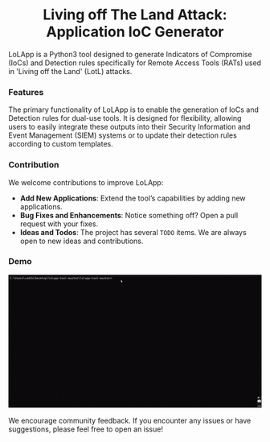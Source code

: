 <h1 align="center">Living off The Land Attack: Application IoC Generator</h1>

LoLApp is a Python3 tool designed to generate Indicators of Compromise (IoCs) and Detection rules specifically for Remote Access Tools (RATs) used in 'Living off the Land' (LotL) attacks.

### Features

The primary functionality of LoLApp is to enable the generation of IoCs and Detection rules for dual-use tools. It is designed for flexibility, allowing users to easily integrate these outputs into their Security Information and Event Management (SIEM) systems or to update their detection rules according to custom templates.

### Contribution

We welcome contributions to improve LoLApp:

* **Add New Applications**: Extend the tool’s capabilities by adding new applications.
* **Bug Fixes and Enhancements**: Notice something off? Open a pull request with your fixes.
* **Ideas and Todos**: The project has several `TODO` items. We are always open to new ideas and contributions.

### Demo

![LoLApp Demo](https://github.com/VedikaBang/lolapp-tool/blob/master/giif.gif?raw=true)


We encourage community feedback. If you encounter any issues or have suggestions, please feel free to open an issue!


